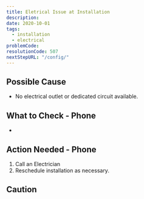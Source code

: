 ```yaml
---
title: Eletrical Issue at Installation
description:
date: 2020-10-01
tags:
  - installation
  - electrical
problemCode:
resolutionCode: 507
nextStepURL: "/config/"
---
```

## Possible Cause

- No electrical outlet or dedicated circuit available.

## What to Check - Phone

-

## Action Needed - Phone

1) Call an Electrician
2) Reschedule installation as necessary.

## Caution
